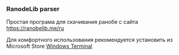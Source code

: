 ### RanodeLib parser

Простая програма для скачивания ранобе с сайта https://ranobelib.me/ru

Для комфортного использования рекомендуется установить из Microsoft Store [Windows Terminal](https://www.microsoft.com/store/productId/9N0DX20HK701?ocid=pdpshare)
